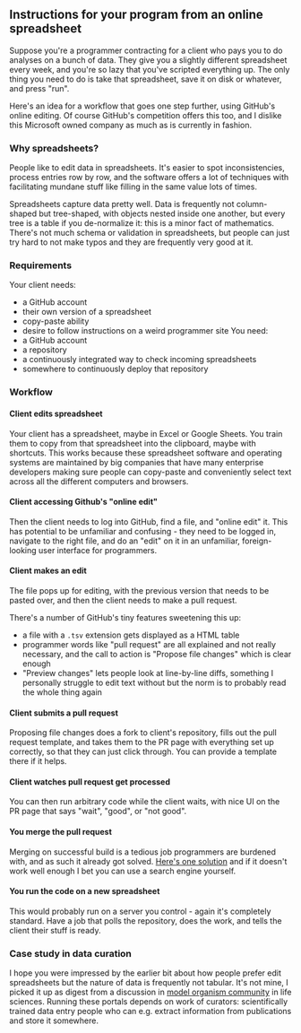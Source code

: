 
## Instructions for your program from an online spreadsheet
Suppose you're a programmer contracting for a client who pays you to do analyses on a bunch of data. They give you a slightly different spreadsheet every week, and you're so lazy that you've scripted everything up. The only thing you need to do is take that spreadsheet, save it on disk or whatever, and press "run".

Here's an idea for a workflow that goes one step further, using GitHub's online editing. Of course GitHub's competition offers this too, and I dislike this Microsoft owned company as much as is currently in fashion.

### Why spreadsheets?
People like to edit data in spreadsheets. It's easier to spot inconsistencies, process entries row by row, and the software offers a lot of techniques with facilitating mundane stuff like filling in the same value lots of times.

Spreadsheets capture data pretty well. Data is frequently not column-shaped but tree-shaped, with objects nested inside one another, but every tree is a table if you de-normalize it: this is a minor fact of mathematics. There's not much schema or validation in spreadsheets, but people can just try hard to not make typos and they are frequently very good at it.

### Requirements
Your client needs:
- a GitHub account
- their own version of a spreadsheet
- copy-paste ability
- desire to follow instructions on a weird programmer site
You need:
- a GitHub account
- a repository
- a continuously integrated way to check incoming spreadsheets
- somewhere to continuously deploy that repository

### Workflow
#### Client edits spreadsheet
Your client has a spreadsheet, maybe in Excel or Google Sheets. You train them to copy from that spreadsheet into the clipboard, maybe with shortcuts. This works because these spreadsheet software and operating systems are maintained by big companies that have many enterprise developers making sure people can copy-paste and conveniently select text across all the different computers and browsers.

#### Client accessing Github's "online edit"
Then the client needs to log into GitHub, find a file, and "online edit" it. This has potential to be unfamiliar and confusing - they need to be logged in, navigate to the right file, and do an "edit" on it in an unfamiliar, foreign-looking user interface for programmers. 

#### Client makes an edit
The file pops up for editing, with the previous version that needs to be pasted over, and then the client needs to make a pull request.

There's a number of GitHub's tiny features sweetening this up:
- a file with a `.tsv` extension gets displayed as a HTML table
- programmer words like "pull request" are all explained and not really necessary, and the call to action is "Propose file changes" which is clear enough
- "Preview changes" lets people look at line-by-line diffs, something I personally struggle to edit text without but the norm is to probably read the whole thing again

#### Client submits a pull request
Proposing file changes does a fork to client's repository, fills out the pull request template, and takes them to the PR page with everything set up correctly, so that they can just click through. You can provide a template there if it helps.

#### Client watches pull request get processed
You can then run arbitrary code while the client waits, with nice UI on the PR page that says "wait", "good", or "not good".

#### You merge the pull request
 Merging on successful build is a tedious job programmers are burdened with, and as such it already got solved. [Here's one solution](https://stackoverflow.com/questions/40391344/automatically-merge-verified-and-tested-github-pull-requests) and if it doesn't work well enough I bet you can use a search engine yourself.

#### You run the code on a new spreadsheet
This would probably run on a server you control - again it's completely standard. Have a job that polls the repository, does the work, and tells the client their stuff is ready.

### Case study in data curation
I hope you were impressed by the earlier bit about how people prefer edit spreadsheets but the nature of data is frequently not tabular. It's not mine, I picked it up as digest from a discussion in [model organism community](https://www.alliancegenome.org/) in life sciences. Running these portals depends on work of curators: scientifically trained data entry people who can e.g. extract information from publications and store it somewhere.


